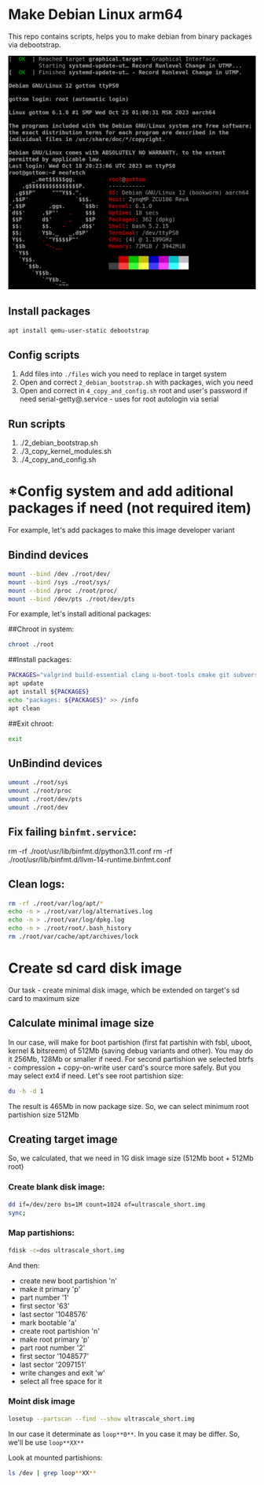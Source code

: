 # Make Debian Linux arm64

This repo contains scripts, helps you to make debian from binary packages via debootstrap. 

![Debian boot screen](/doc/img/debian/debian_into_i.png)

## Install packages

```bash
apt install qemu-user-static debootstrap
```

## Config scripts

1) Add files into `./files` wich you need to replace in target system
2) Open and correct `2_debian_bootstrap.sh` with packages, wich you need
3) Open and correct in `4_copy_and_config.sh` root and user's password if need
 serial-getty@.service - uses for root autologin via serial


## Run scripts

1) ./2_debian_bootstrap.sh
2) ./3_copy_kernel_modules.sh
3) ./4_copy_and_config.sh

# *Config system and add aditional packages if need (not required item)

For example, let's add packages to make this image developer variant

## Bindind devices

```bash
mount --bind /dev ./root/dev/
mount --bind /sys ./root/sys/
mount --bind /proc ./root/proc/
mount --bind /dev/pts ./root/dev/pts

```

For example, let's install aditional packages:

##Chroot in system:
```bash
chroot ./root
```

##Install packages:
```bash
PACKAGES="valgrind build-essential clang u-boot-tools cmake git subversion tcpdump kbuild nmap wget libboost-all-dev linux-headers-arm64 minicom picocom p7zip-full gzip zstd bzip2"
apt update
apt install ${PACKAGES}
echo "packages: ${PACKAGES}" >> /info
apt clean
```

##Exit chroot:
```bash
exit
```

## UnBindind devices
```bash
umount ./root/sys
umount ./root/proc
umount ./root/dev/pts
umount ./root/dev

```

## Fix failing `binfmt.service`:
rm -rf ./root/usr/lib/binfmt.d/python3.11.conf
rm -rf ./root/usr/lib/binfmt.d/llvm-14-runtime.binfmt.conf

## Clean logs:

```bash
rm -rf ./root/var/log/apt/*
echo -n > ./root/var/log/alternatives.log
echo -n > ./root/var/log/dpkg.log
echo -n > ./root/root/.bash_history
rm ./root/var/cache/apt/archives/lock
```

# Create sd card disk image

Our task - create minimal disk image, which be extended on target's sd card to maximum size

## Calculate minimal image size

In our case, will make for boot partishion (first fat partishin with fsbl, uboot, kernel & bitsreem) of 512Mb (saving debug variants and other). You may do it 256Mb, 128Mb or smaller if need.
For second partishion we selected btrfs - compression + copy-on-write user card's source more safely. But you may select ext4 if need.
Let's see root partishion size:
```bash
du -h -d 1
```
The result is 465Mb in now package size. So, we can select minimum root partishion size 512Mb

## Creating target image

So, we calculated, that we need in 1G disk image size (512Mb boot + 512Mb root)

### Create blank disk image:

```bash
dd if=/dev/zero bs=1M count=1024 of=ultrascale_short.img
sync;
```

### Map partishions:

```bash
fdisk -c=dos ultrascale_short.img
```

And then:

- create new boot partishion 'n'
- make it primary 'p'
- part number '1'
- first sector '63'
- last sector '1048576'
- mark bootable 'a'
- create root partishion 'n'
- make root primary 'p'
- part root number '2'
- first sector '1048577'
- last sector '2097151'
- write changes and exit 'w'
- select all free space for it


### Moint disk image

```bash
losetup --partscan --find --show ultrascale_short.img
```

In our case it determinate as `loop**0**`. In you case it may be differ. So, we'll be use `loop**XX**`

Look at mounted partishions:
```bash
ls /dev | grep loop**XX**
```
